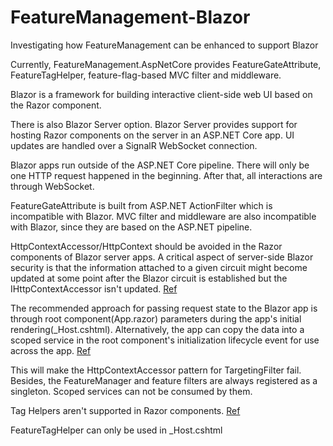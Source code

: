 # FeatureManagement-Blazor
Investigating how FeatureManagement can be enhanced to support Blazor

Currently, FeatureManagement.AspNetCore provides FeatureGateAttribute, FeatureTagHelper, feature-flag-based MVC filter and middleware.

Blazor is a framework for building interactive client-side web UI based on the Razor component.

There is also Blazor Server option. Blazor Server provides support for hosting Razor components on the server in an ASP.NET Core app. UI updates are handled over a SignalR WebSocket connection.

Blazor apps run outside of the ASP.NET Core pipeline. There will only be one HTTP request happened in the beginning. After that, all interactions are through WebSocket.

FeatureGateAttribute is built from ASP.NET ActionFilter which is incompatible with Blazor.
MVC filter and middleware are also incompatible with Blazor, since they are based on the ASP.NET pipeline.

HttpContextAccessor/HttpContext should be avoided in the Razor components of Blazor server apps. A critical aspect of server-side Blazor security is that the information attached to a given circuit might become updated at some point after the Blazor circuit is established but the IHttpContextAccessor isn't updated. [Ref](https://learn.microsoft.com/en-us/aspnet/core/blazor/security/server/threat-mitigation?view=aspnetcore-7.0#avoid-ihttpcontextaccessorhttpcontext-in-razor-components)


The recommended approach for passing request state to the Blazor app is through root component(App.razor) parameters during the app's initial rendering(_Host.cshtml). Alternatively, the app can copy the data into a scoped service in the root component's initialization lifecycle event for use across the app. [Ref](https://learn.microsoft.com/en-us/aspnet/core/blazor/security/server/additional-scenarios?view=aspnetcore-7.0#pass-tokens-to-a-server-side-blazor-app)

This will make the HttpContextAccessor pattern for TargetingFilter fail. 
Besides, the FeatureManager and feature filters are always registered as a singleton. Scoped services can not be consumed by them.

Tag Helpers aren't supported in Razor components. [Ref](https://learn.microsoft.com/en-us/aspnet/core/blazor/components/?view=aspnetcore-3.1#tag-helpers-arent-supported-in-components)

FeatureTagHelper can only be used in _Host.cshtml

